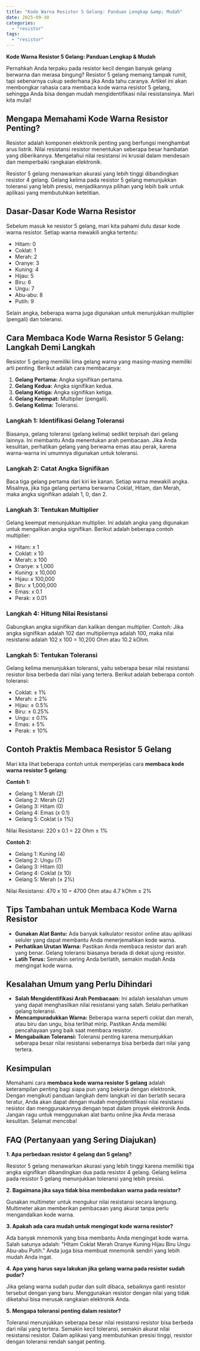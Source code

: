 ```yaml
---
title: "Kode Warna Resistor 5 Gelang: Panduan Lengkap &amp; Mudah"
date: 2025-09-30
categories: 
  - "resistor"
tags: 
  - "resistor"
---
```


**Kode Warna Resistor 5 Gelang: Panduan Lengkap & Mudah**

Pernahkah Anda terpaku pada resistor kecil dengan banyak gelang berwarna dan merasa bingung? Resistor 5 gelang memang tampak rumit, tapi sebenarnya cukup sederhana jika Anda tahu caranya. Artikel ini akan membongkar rahasia cara membaca kode warna resistor 5 gelang, sehingga Anda bisa dengan mudah mengidentifikasi nilai resistansinya. Mari kita mulai!

## Mengapa Memahami Kode Warna Resistor Penting?

Resistor adalah komponen elektronik penting yang berfungsi menghambat arus listrik. Nilai resistansi resistor menentukan seberapa besar hambatan yang diberikannya. Mengetahui nilai resistansi ini krusial dalam mendesain dan memperbaiki rangkaian elektronik.

Resistor 5 gelang menawarkan akurasi yang lebih tinggi dibandingkan resistor 4 gelang. Gelang kelima pada resistor 5 gelang menunjukkan toleransi yang lebih presisi, menjadikannya pilihan yang lebih baik untuk aplikasi yang membutuhkan ketelitian.

## Dasar-Dasar Kode Warna Resistor

Sebelum masuk ke resistor 5 gelang, mari kita pahami dulu dasar kode warna resistor. Setiap warna mewakili angka tertentu:

- Hitam: 0
- Coklat: 1
- Merah: 2
- Oranye: 3
- Kuning: 4
- Hijau: 5
- Biru: 6
- Ungu: 7
- Abu-abu: 8
- Putih: 9

Selain angka, beberapa warna juga digunakan untuk menunjukkan multiplier (pengali) dan toleransi.

## Cara Membaca Kode Warna Resistor 5 Gelang: Langkah Demi Langkah

Resistor 5 gelang memiliki lima gelang warna yang masing-masing memiliki arti penting. Berikut adalah cara membacanya:

1. **Gelang Pertama:** Angka signifikan pertama.
2. **Gelang Kedua:** Angka signifikan kedua.
3. **Gelang Ketiga:** Angka signifikan ketiga.
4. **Gelang Keempat:** Multiplier (pengali).
5. **Gelang Kelima:** Toleransi.

### Langkah 1: Identifikasi Gelang Toleransi

Biasanya, gelang toleransi (gelang kelima) sedikit terpisah dari gelang lainnya. Ini membantu Anda menentukan arah pembacaan. Jika Anda kesulitan, perhatikan gelang yang berwarna emas atau perak, karena warna-warna ini umumnya digunakan untuk toleransi.

### Langkah 2: Catat Angka Signifikan

Baca tiga gelang pertama dari kiri ke kanan. Setiap warna mewakili angka. Misalnya, jika tiga gelang pertama berwarna Coklat, Hitam, dan Merah, maka angka signifikan adalah 1, 0, dan 2.

### Langkah 3: Tentukan Multiplier

Gelang keempat menunjukkan multiplier. Ini adalah angka yang digunakan untuk mengalikan angka signifikan. Berikut adalah beberapa contoh multiplier:

- Hitam: x 1
- Coklat: x 10
- Merah: x 100
- Oranye: x 1,000
- Kuning: x 10,000
- Hijau: x 100,000
- Biru: x 1,000,000
- Emas: x 0.1
- Perak: x 0.01

### Langkah 4: Hitung Nilai Resistansi

Gabungkan angka signifikan dan kalikan dengan multiplier. Contoh: Jika angka signifikan adalah 102 dan multipliernya adalah 100, maka nilai resistansi adalah 102 x 100 = 10,200 Ohm atau 10.2 kOhm.

### Langkah 5: Tentukan Toleransi

Gelang kelima menunjukkan toleransi, yaitu seberapa besar nilai resistansi resistor bisa berbeda dari nilai yang tertera. Berikut adalah beberapa contoh toleransi:

- Coklat: ± 1%
- Merah: ± 2%
- Hijau: ± 0.5%
- Biru: ± 0.25%
- Ungu: ± 0.1%
- Emas: ± 5%
- Perak: ± 10%

## Contoh Praktis Membaca Resistor 5 Gelang

Mari kita lihat beberapa contoh untuk memperjelas cara **membaca kode warna resistor 5 gelang**:

**Contoh 1:**

- Gelang 1: Merah (2)
- Gelang 2: Merah (2)
- Gelang 3: Hitam (0)
- Gelang 4: Emas (x 0.1)
- Gelang 5: Coklat (± 1%)

Nilai Resistansi: 220 x 0.1 = 22 Ohm ± 1%

**Contoh 2:**

- Gelang 1: Kuning (4)
- Gelang 2: Ungu (7)
- Gelang 3: Hitam (0)
- Gelang 4: Coklat (x 10)
- Gelang 5: Merah (± 2%)

Nilai Resistansi: 470 x 10 = 4700 Ohm atau 4.7 kOhm ± 2%

## Tips Tambahan untuk Membaca Kode Warna Resistor

- **Gunakan Alat Bantu:** Ada banyak kalkulator resistor online atau aplikasi seluler yang dapat membantu Anda menerjemahkan kode warna.
- **Perhatikan Urutan Warna:** Pastikan Anda membaca resistor dari arah yang benar. Gelang toleransi biasanya berada di dekat ujung resistor.
- **Latih Terus:** Semakin sering Anda berlatih, semakin mudah Anda mengingat kode warna.

## Kesalahan Umum yang Perlu Dihindari

- **Salah Mengidentifikasi Arah Pembacaan:** Ini adalah kesalahan umum yang dapat menghasilkan nilai resistansi yang salah. Selalu perhatikan gelang toleransi.
- **Mencampuradukkan Warna:** Beberapa warna seperti coklat dan merah, atau biru dan ungu, bisa terlihat mirip. Pastikan Anda memiliki pencahayaan yang baik saat membaca resistor.
- **Mengabaikan Toleransi:** Toleransi penting karena menunjukkan seberapa besar nilai resistansi sebenarnya bisa berbeda dari nilai yang tertera.

## Kesimpulan

Memahami cara **membaca kode warna resistor 5 gelang** adalah keterampilan penting bagi siapa pun yang bekerja dengan elektronik. Dengan mengikuti panduan langkah demi langkah ini dan berlatih secara teratur, Anda akan dapat dengan mudah mengidentifikasi nilai resistansi resistor dan menggunakannya dengan tepat dalam proyek elektronik Anda. Jangan ragu untuk menggunakan alat bantu online jika Anda merasa kesulitan. Selamat mencoba!

## FAQ (Pertanyaan yang Sering Diajukan)

**1\. Apa perbedaan resistor 4 gelang dan 5 gelang?**

Resistor 5 gelang menawarkan akurasi yang lebih tinggi karena memiliki tiga angka signifikan dibandingkan dua pada resistor 4 gelang. Gelang kelima pada resistor 5 gelang menunjukkan toleransi yang lebih presisi.

**2\. Bagaimana jika saya tidak bisa membedakan warna pada resistor?**

Gunakan multimeter untuk mengukur nilai resistansi secara langsung. Multimeter akan memberikan pembacaan yang akurat tanpa perlu mengandalkan kode warna.

**3\. Apakah ada cara mudah untuk mengingat kode warna resistor?**

Ada banyak mnemonik yang bisa membantu Anda mengingat kode warna. Salah satunya adalah: "Hitam Coklat Merah Oranye Kuning Hijau Biru Ungu Abu-abu Putih." Anda juga bisa membuat mnemonik sendiri yang lebih mudah Anda ingat.

**4\. Apa yang harus saya lakukan jika gelang warna pada resistor sudah pudar?**

Jika gelang warna sudah pudar dan sulit dibaca, sebaiknya ganti resistor tersebut dengan yang baru. Menggunakan resistor dengan nilai yang tidak diketahui bisa merusak rangkaian elektronik Anda.

**5\. Mengapa toleransi penting dalam resistor?**

Toleransi menunjukkan seberapa besar nilai resistansi resistor bisa berbeda dari nilai yang tertera. Semakin kecil toleransi, semakin akurat nilai resistansi resistor. Dalam aplikasi yang membutuhkan presisi tinggi, resistor dengan toleransi rendah sangat penting.
